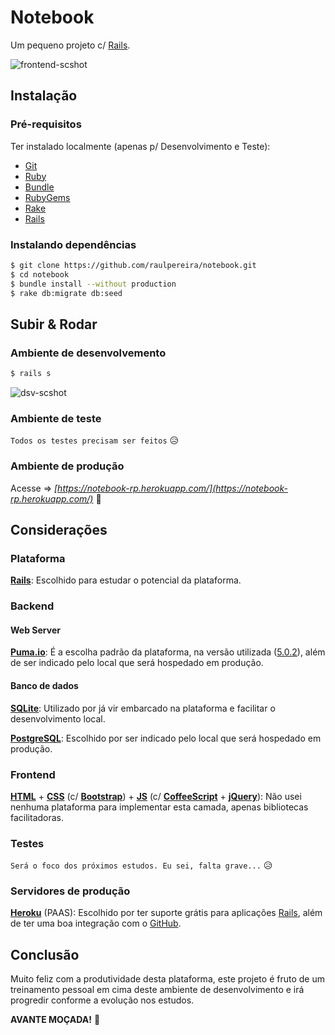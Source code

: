 # Notebook

Um pequeno projeto c/ [Rails](http://rubyonrails.org/).

![frontend-scshot](../master/scshot/frontend-scshot.png)

## Instalação

### Pré-requisitos

Ter instalado localmente (apenas p/ Desenvolvimento e Teste):
- [Git](https://git-scm.com/)
- [Ruby](https://ruby-lang.org)
- [Bundle](http://bundler.io/)
- [RubyGems](https://rubygems.org/)
- [Rake](https://github.com/ruby/rake)
- [Rails](http://rubyonrails.org/)

### Instalando dependências

```bash
$ git clone https://github.com/raulpereira/notebook.git
$ cd notebook
$ bundle install --without production
$ rake db:migrate db:seed
```

## Subir & Rodar

### Ambiente de desenvolvemento

```bash
$ rails s
```
![dsv-scshot](../master/scshot/dsv-scshot.png)

### Ambiente de teste

`Todos os testes precisam ser feitos` :disappointed_relieved:

### Ambiente de produção

Acesse => *[https://notebook-rp.herokuapp.com/](https://notebook-rp.herokuapp.com/)* :clap:

## Considerações

### Plataforma

**[Rails](http://rubyonrails.org/)**: Escolhido para estudar o potencial da plataforma.

### Backend

#### Web Server

**[Puma.io](http://puma.io/)**: É a escolha padrão da plataforma, na versão utilizada ([5.0.2](http://weblog.rubyonrails.org/2017/3/1/Rails-5-0-2-has-been-released/)), além de ser indicado pelo local que será hospedado em produção.

#### Banco de dados

**[SQLite](https://sqlite.org/)**: Utilizado por já vir embarcado na plataforma e facilitar o desenvolvimento local. 

**[PostgreSQL](https://www.postgresql.org/)**: Escolhido por ser indicado pelo local que será hospedado em produção.

### Frontend

**[HTML](https://w3.org/html/)** + **[CSS](https://w3.org/Style/CSS/)** (c/ **[Bootstrap](http://getbootstrap.com/)**) + **[JS](https://developer.mozilla.org/en-US/docs/Web/JavaScript)** (c/ **[CoffeeScript](http://coffeescript.org/)** + **[jQuery](https://jquery.com/)**): Não usei nenhuma plataforma para implementar esta camada, apenas bibliotecas facilitadoras.

### Testes

`Será o foco dos próximos estudos. Eu sei, falta grave...` :disappointed_relieved:

### Servidores de produção

**[Heroku](https://heroku.com)** (PAAS): Escolhido por ter suporte grátis para aplicações [Rails](http://rubyonrails.org/), além de ter uma boa integração com o [GitHub](https://github.com/).

## Conclusão

Muito feliz com a produtividade desta plataforma, este projeto é fruto de um treinamento pessoal em cima deste ambiente de desenvolvimento e irá progredir conforme a evolução nos estudos.

**AVANTE MOÇADA!** :muscle:
